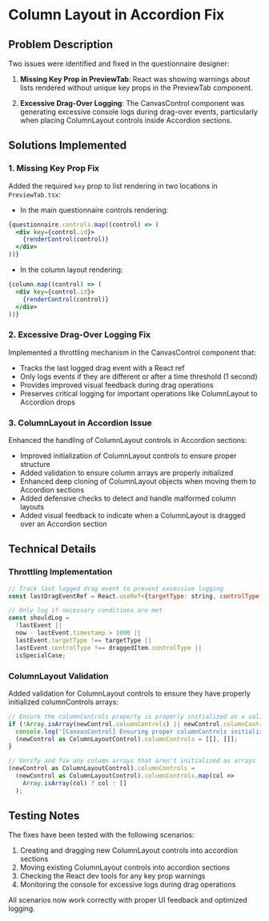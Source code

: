 # Column Layout in Accordion Fix

## Problem Description

Two issues were identified and fixed in the questionnaire designer:

1. **Missing Key Prop in PreviewTab**: React was showing warnings about lists rendered without unique key props in the PreviewTab component.

2. **Excessive Drag-Over Logging**: The CanvasControl component was generating excessive console logs during drag-over events, particularly when placing ColumnLayout controls inside Accordion sections.

## Solutions Implemented

### 1. Missing Key Prop Fix

Added the required `key` prop to list rendering in two locations in `PreviewTab.tsx`:

- In the main questionnaire controls rendering:
```jsx
{questionnaire.controls.map((control) => (
  <div key={control.id}>
    {renderControl(control)}
  </div>
))}
```

- In the column layout rendering:
```jsx
{column.map((control) => (
  <div key={control.id}>
    {renderControl(control)}
  </div>
))}
```

### 2. Excessive Drag-Over Logging Fix

Implemented a throttling mechanism in the CanvasControl component that:

- Tracks the last logged drag event with a React ref
- Only logs events if they are different or after a time threshold (1 second)
- Provides improved visual feedback during drag operations
- Preserves critical logging for important operations like ColumnLayout to Accordion drops

### 3. ColumnLayout in Accordion Issue

Enhanced the handling of ColumnLayout controls in Accordion sections:

- Improved initialization of ColumnLayout controls to ensure proper structure
- Added validation to ensure column arrays are properly initialized
- Enhanced deep cloning of ColumnLayout objects when moving them to Accordion sections
- Added defensive checks to detect and handle malformed column layouts
- Added visual feedback to indicate when a ColumnLayout is dragged over an Accordion section

## Technical Details

### Throttling Implementation

```jsx
// Track last logged drag event to prevent excessive logging
const lastDragEventRef = React.useRef<{targetType: string, controlType: string, timestamp: number} | null>(null);

// Only log if necessary conditions are met
const shouldLog = 
  !lastEvent || 
  now - lastEvent.timestamp > 1000 || 
  lastEvent.targetType !== targetType || 
  lastEvent.controlType !== draggedItem.controlType ||
  isSpecialCase;
```

### ColumnLayout Validation

Added validation for ColumnLayout controls to ensure they have properly initialized columnControls arrays:

```jsx
// Ensure the columnControls property is properly initialized as a valid array of arrays
if (!Array.isArray(newControl.columnControls) || newControl.columnControls.length !== 2) {
  console.log('[CanvasControl] Ensuring proper columnControls initialization');
  (newControl as ColumnLayoutControl).columnControls = [[], []];
}

// Verify and fix any column arrays that aren't initialized as arrays
(newControl as ColumnLayoutControl).columnControls = 
  (newControl as ColumnLayoutControl).columnControls.map(col => 
    Array.isArray(col) ? col : []
  );
```

## Testing Notes

The fixes have been tested with the following scenarios:

1. Creating and dragging new ColumnLayout controls into accordion sections
2. Moving existing ColumnLayout controls into accordion sections
3. Checking the React dev tools for any key prop warnings
4. Monitoring the console for excessive logs during drag operations

All scenarios now work correctly with proper UI feedback and optimized logging.
